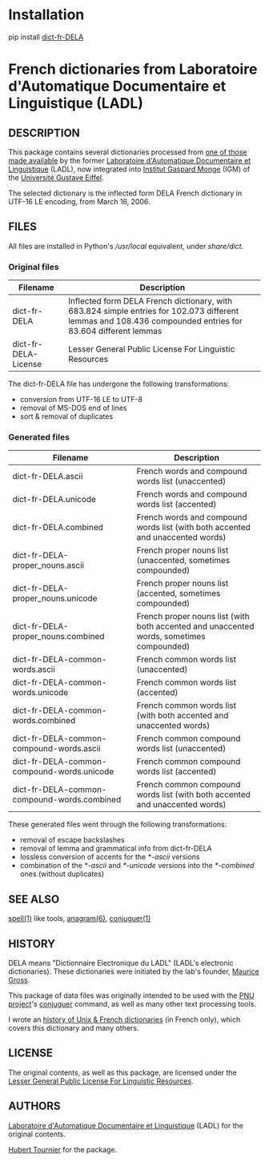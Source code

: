 # Installation
pip install [dict-fr-DELA](https://pypi.org/project/dict-fr-DELA/)

# French dictionaries from Laboratoire d'Automatique Documentaire et Linguistique (LADL)

## DESCRIPTION
This package contains several dictionaries processed from [one of those made available](https://infolingu.univ-mlv.fr/DonneesLinguistiques/Dictionnaires/telechargement.html)
by the former [Laboratoire d'Automatique Documentaire et Linguistique](https://infolingu.univ-mlv.fr/LADL/Historique.html) (LADL),
now integrated into [Institut Gaspard Monge](https://igm.univ-gustave-eiffel.fr/) (IGM) of the [Université Gustave Eiffel](https://www.univ-gustave-eiffel.fr/).

The selected dictionary is the inflected form DELA French dictionary in UTF-16 LE encoding, from March 16, 2006.

## FILES
All files are installed in Python's */usr/local* equivalent, under *share/dict*.

### Original files

Filename|Description
---|---
dict-fr-DELA|Inflected form DELA French dictionary, with 683.824 simple entries for 102.073 different lemmas and 108.436 compounded entries for 83.604 different lemmas
dict-fr-DELA-License|Lesser General Public License For Linguistic Resources

The dict-fr-DELA file has undergone the following transformations:
* conversion from UTF-16 LE to UTF-8
* removal of MS-DOS end of lines
* sort & removal of duplicates

### Generated files

Filename|Description
---|---
dict-fr-DELA.ascii|French words and compound words list (unaccented)
dict-fr-DELA.unicode|French words and compound words list (accented)
dict-fr-DELA.combined|French words and compound words list (with both accented and unaccented words)
dict-fr-DELA-proper_nouns.ascii|French proper nouns list (unaccented, sometimes compounded)
dict-fr-DELA-proper_nouns.unicode|French proper nouns list (accented, sometimes compounded)
dict-fr-DELA-proper_nouns.combined|French proper nouns list (with both accented and unaccented words, sometimes compounded)
dict-fr-DELA-common-words.ascii|French common words list (unaccented)
dict-fr-DELA-common-words.unicode|French common words list (accented)
dict-fr-DELA-common-words.combined|French common words list (with both accented and unaccented words)
dict-fr-DELA-common-compound-words.ascii|French common compound words list (unaccented)
dict-fr-DELA-common-compound-words.unicode|French common compound words list (accented)
dict-fr-DELA-common-compound-words.combined|French common compound words list (with both accented and unaccented words)

These generated files went through the following transformations:
* removal of escape backslashes
* removal of lemma and grammatical info from dict-fr-DELA
* lossless conversion of accents for the *\*-ascii* versions
* combination of the *\*-ascii* and *\*-unicode* versions into the *\*-combined* ones (without duplicates)

## SEE ALSO
[spell(1)](https://www.freebsd.org/cgi/man.cgi?query=spell) like tools,
[anagram(6)](https://github.com/HubTou/anagram/blob/main/README.md),
[conjuguer(1)](https://github.com/HubTou/conjuguer/blob/main/README.md)

## HISTORY
DELA means "Dictionnaire Electronique du LADL" (LADL's electronic dictionaries). These dictionaries were initiated by the lab's founder, [Maurice Gross](https://fr.wikipedia.org/wiki/Maurice_Gross).

This package of data files was originally intended to be used with the [PNU project](https://github.com/HubTou/PNU)'s
[conjuguer](https://github.com/HubTou/conjuguer) command, as well as many other text processing tools.

I wrote an [history of Unix & French dictionaries](https://github.com/HubTou/PNU/wiki/Les-dictionnaires-sous-Unix) (in French only),
which covers this dictionary and many others.

## LICENSE
The original contents, as well as this package, are licensed under the [Lesser General Public License For Linguistic Resources](http://infolingu.univ-mlv.fr/DonneesLinguistiques/Lexiques-Grammaires/lgpllr.html).

## AUTHORS
[Laboratoire d'Automatique Documentaire et Linguistique](https://infolingu.univ-mlv.fr/LADL/Historique.html) (LADL) for the original contents.

[Hubert Tournier](https://github.com/HubTou) for the package.
